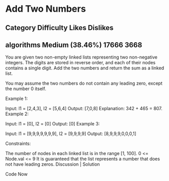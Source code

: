 # Add Two Numbers&nbsp;
## Category	Difficulty	Likes	Dislikes&nbsp;
## algorithms	Medium (38.46%)	17666	3668&nbsp;&nbsp;&nbsp;
You are given two non-empty linked lists representing two non-negative integers. The digits are stored in reverse order, and each of their nodes contains a single digit. Add the two numbers and return the sum as a linked list.&nbsp;

You may assume the two numbers do not contain any leading zero, except the number 0 itself.&nbsp;

 

Example 1:&nbsp;&nbsp;


Input: l1 = [2,4,3], l2 = [5,6,4]
Output: [7,0,8]
Explanation: 342 + 465 = 807.
Example 2:

Input: l1 = [0], l2 = [0]
Output: [0]
Example 3:

Input: l1 = [9,9,9,9,9,9,9], l2 = [9,9,9,9]
Output: [8,9,9,9,0,0,0,1]
 

Constraints:

The number of nodes in each linked list is in the range [1, 100].
0 <= Node.val <= 9
It is guaranteed that the list represents a number that does not have leading zeros.
Discussion | Solution

Code Now